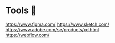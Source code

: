 # Tools 🔨

https://www.figma.com/ 
https://www.sketch.com/ 
https://www.adobe.com/se/products/xd.html  
https://webflow.com/ 